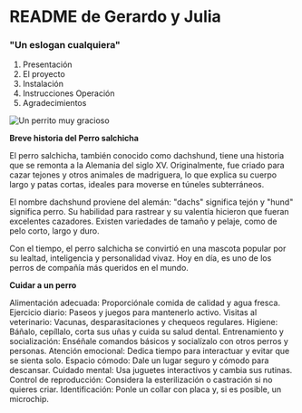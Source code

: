 # README de Gerardo y Julia
### "Un eslogan cualquiera" 
1. Presentación
2. El proyecto
3. Instalación
4. Instrucciones Operación
5. Agradecimientos

![Un perrito muy gracioso ](https://img.huffingtonpost.es/files/image_1200_720/uploads/2024/04/01/alemania-prohibira-los-perros-salchicha.jpeg)


**Breve historia del Perro salchicha**

El perro salchicha, también conocido como dachshund, tiene una historia que se remonta a la Alemania del siglo XV. Originalmente, fue criado para cazar tejones y otros animales de madriguera, lo que explica su cuerpo largo y patas cortas, ideales para moverse en túneles subterráneos.

El nombre dachshund proviene del alemán: "dachs" significa tejón y "hund" significa perro. Su habilidad para rastrear y su valentía hicieron que fueran excelentes cazadores. Existen variedades de tamaño y pelaje, como de pelo corto, largo y duro.

Con el tiempo, el perro salchicha se convirtió en una mascota popular por su lealtad, inteligencia y personalidad vivaz. Hoy en día, es uno de los perros de compañía más queridos en el mundo.

**Cuidar a un perro**

Alimentación adecuada: Proporciónale comida de calidad y agua fresca.
Ejercicio diario: Paseos y juegos para mantenerlo activo.
Visitas al veterinario: Vacunas, desparasitaciones y chequeos regulares.
Higiene: Báñalo, cepíllalo, corta sus uñas y cuida su salud dental.
Entrenamiento y socialización: Enséñale comandos básicos y socialízalo con otros perros y personas.
Atención emocional: Dedica tiempo para interactuar y evitar que se sienta solo.
Espacio cómodo: Dale un lugar seguro y cómodo para descansar.
Cuidado mental: Usa juguetes interactivos y cambia sus rutinas.
Control de reproducción: Considera la esterilización o castración si no quieres criar.
Identificación: Ponle un collar con placa y, si es posible, un microchip.
